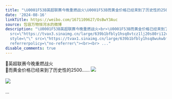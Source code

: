 ```yaml
---
title: "\U0001F53B英超联赛今晚重燃战火\U0001F53B而黄金价格已经来到了历史性的2500…… [图片][图片]"
date: '2024-08-16'
linkTitle: https://weibo.com/1671109627/OsBwY3Auc
source: 包容万物恒河水的微博
description: "\U0001F53B英超联赛今晚重燃战火<br>\U0001F53B而黄金价格已经来到了历史性的2500…… <img style=\"\"
  src=\"https://tvax3.sinaimg.cn/large/639b1bfbly1hsq8vtcz1lj20s80ri12c.jpg\" referrerpolicy=\"no-referrer\"><br><br><img
  style=\"\" src=\"https://tvax1.sinaimg.cn/large/639b1bfbly1hsq8wukwbfj20u70g144k.jpg\"
  referrerpolicy=\"no-referrer\"><br><br> ..."
disable_comments: true
---
```

🔻英超联赛今晚重燃战火<br>🔻而黄金价格已经来到了历史性的2500…… <img style="" src="https://tvax3.sinaimg.cn/large/639b1bfbly1hsq8vtcz1lj20s80ri12c.jpg" referrerpolicy="no-referrer"><br><br><img style="" src="https://tvax1.sinaimg.cn/large/639b1bfbly1hsq8wukwbfj20u70g144k.jpg" referrerpolicy="no-referrer"><br><br> ...
